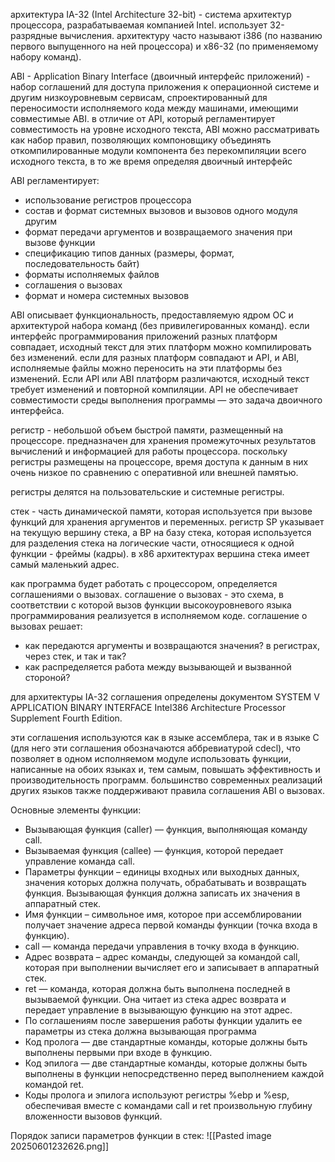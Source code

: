архитектура IA-32 (Intel Architecture 32-bit) - система архитектур процессора, разрабатываемая компанией Intel. использует 32-разрядные вычисления. архитектуру часто называют i386 (по названию первого выпущенного на ней процессора) и x86-32 (по применяемому набору команд).

ABI - Application Binary Interface (двоичный интерфейс приложений) - набор соглашений для доступа приложения к операционной системе и другим низкоуровневым сервисам, спроектированный для переносимости исполняемого кода между машинами, имеющими совместимые ABI. в отличие от API, который регламентирует совместимость на уровне исходного текста, ABI можно рассматривать как набор правил, позволяющих компоновщику объединять откомпилированные модули компонента без перекомпиляции всего исходного текста, в то же время определяя двоичный интерфейс

ABI регламентирует:
- использование регистров процессора
- состав и формат системных вызовов и вызовов одного модуля другим
- формат передачи аргументов и возвращаемого значения при вызове функции
- спецификацию типов данных (размеры, формат, последовательность байт)
- форматы исполняемых файлов
- соглашения о вызовах
- формат и номера системных вызовов

ABI описывает функциональность, предоставляемую ядром ОС и архитектурой набора команд (без привилегированных команд). если интерфейс программирования приложений разных платформ совпадает, исходный текст для этих платформ можно компилировать без изменений. если для разных платформ совпадают и API, и ABI, исполняемые файлы можно переносить на эти платформы без изменений. Если API или ABI платформ различаются, исходный текст требует изменений и повторной компиляции. API не обеспечивает совместимости среды выполнения программы — это задача двоичного интерфейса.

регистр - небольшой объем быстрой памяти, размещенный на процессоре. предназначен для хранения промежуточных результатов вычислений и информацией для работы процессора. поскольку регистры размещены на процессоре, время доступа к данным в них очень низкое по сравнению с оперативной или внешней памятью.

регистры делятся на пользовательские и системные регистры.

стек - часть динамической памяти, которая используется при вызове функций для хранения аргументов и переменных. регистр SP указывает на текущую вершину стека, а BP на базу стека, которая используется для разделения стека на логические части, относящиеся к одной функции - фреймы (кадры). в x86 архитектурах вершина стека имеет самый маленький адрес.

как программа будет работать с процессором, определяется соглашениями о вызовах.
соглашение о вызовах - это схема, в соответствии с которой вызов функции высокоуровневого языка программирования реализуется в исполняемом коде. соглашение о вызовах решает:
- как передаются аргументы и возвращаются значения? в регистрах, через стек, и так и так?
- как распределяется работа между вызывающей и вызванной стороной?

для архитектуры IA-32 соглашения определены документом SYSTEM V APPLICATION BINARY INTERFACE Intel386 Architecture Processor Supplement Fourth Edition.

эти соглашения используются как в языке ассемблера, так и в языке C (для него эти соглашения обозначаются аббревиатурой cdecl), что позволяет в одном исполняемом модуле использовать функции, написанные на обоих языках и, тем самым, повышать эффективность и производительность программ. большинство современных реализаций других языков также поддерживают правила соглашения ABI о
вызовах.

Основные элементы функции:
- Вызывающая функция (caller) — функция, выполняющая команду call.
- Вызываемая функция (callee) — функция, которой передает управление команда call.
- Параметры функции – единицы входных или выходных данных, значения которых должна получать, обрабатывать и возвращать функция. Вызывающая функция должна записать их значения в аппаратный стек.
- Имя функции – символьное имя, которое при ассемблировании получает значение адреса первой команды функции (точка входа в функцию).
- call — команда передачи управления в точку входа в функцию.
- Адрес возврата – адрес команды, следующей за командой call, которая при выполнении вычисляет его и записывает в аппаратный стек.
- ret — команда, которая должна быть выполнена последней в вызываемой функции. Она читает из стека адрес возврата и передает управление в вызывающую функцию на этот адрес.
- По соглашениям после завершения работы функции удалить ее параметры из стека должна вызывающая программа
- Код пролога — две стандартные команды, которые должны быть выполнены первыми при входе в функцию.
- Код эпилога — две стандартные команды, которые должны быть выполнены в функции непосредственно перед выполнением каждой командой ret.
- Коды пролога и эпилога используют регистры %ebp и %esp, обеспечивая вместе с командами call и ret произвольную глубину вложенности вызовов функций.

Порядок записи параметров функции в стек:
![[Pasted image 20250601232626.png]]
